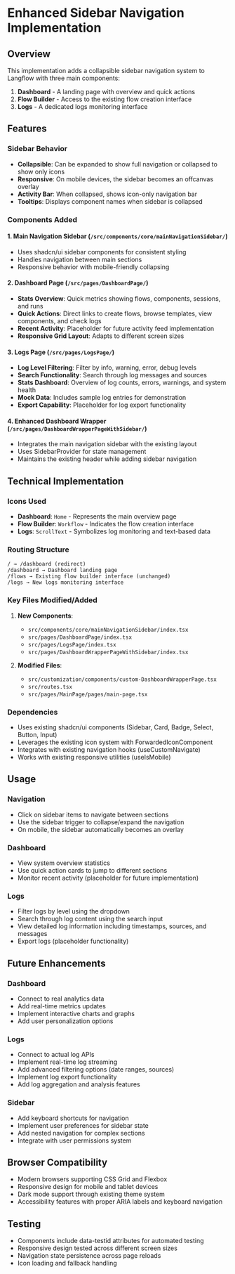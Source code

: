 # Enhanced Sidebar Navigation Implementation

## Overview

This implementation adds a collapsible sidebar navigation system to Langflow with three main components:
1. **Dashboard** - A landing page with overview and quick actions
2. **Flow Builder** - Access to the existing flow creation interface  
3. **Logs** - A dedicated logs monitoring interface

## Features

### Sidebar Behavior
- **Collapsible**: Can be expanded to show full navigation or collapsed to show only icons
- **Responsive**: On mobile devices, the sidebar becomes an offcanvas overlay
- **Activity Bar**: When collapsed, shows icon-only navigation bar
- **Tooltips**: Displays component names when sidebar is collapsed

### Components Added

#### 1. Main Navigation Sidebar (`/src/components/core/mainNavigationSidebar/`)
- Uses shadcn/ui sidebar components for consistent styling
- Handles navigation between main sections
- Responsive behavior with mobile-friendly collapsing

#### 2. Dashboard Page (`/src/pages/DashboardPage/`)
- **Stats Overview**: Quick metrics showing flows, components, sessions, and runs
- **Quick Actions**: Direct links to create flows, browse templates, view components, and check logs
- **Recent Activity**: Placeholder for future activity feed implementation
- **Responsive Grid Layout**: Adapts to different screen sizes

#### 3. Logs Page (`/src/pages/LogsPage/`)
- **Log Level Filtering**: Filter by info, warning, error, debug levels
- **Search Functionality**: Search through log messages and sources
- **Stats Dashboard**: Overview of log counts, errors, warnings, and system health
- **Mock Data**: Includes sample log entries for demonstration
- **Export Capability**: Placeholder for log export functionality

#### 4. Enhanced Dashboard Wrapper (`/src/pages/DashboardWrapperPageWithSidebar/`)
- Integrates the main navigation sidebar with the existing layout
- Uses SidebarProvider for state management
- Maintains the existing header while adding sidebar navigation

## Technical Implementation

### Icons Used
- **Dashboard**: `Home` - Represents the main overview page
- **Flow Builder**: `Workflow` - Indicates the flow creation interface
- **Logs**: `ScrollText` - Symbolizes log monitoring and text-based data

### Routing Structure
```
/ → /dashboard (redirect)
/dashboard → Dashboard landing page
/flows → Existing flow builder interface (unchanged)
/logs → New logs monitoring interface
```

### Key Files Modified/Added

1. **New Components**:
   - `src/components/core/mainNavigationSidebar/index.tsx`
   - `src/pages/DashboardPage/index.tsx`
   - `src/pages/LogsPage/index.tsx`
   - `src/pages/DashboardWrapperPageWithSidebar/index.tsx`

2. **Modified Files**:
   - `src/customization/components/custom-DashboardWrapperPage.tsx`
   - `src/routes.tsx`
   - `src/pages/MainPage/pages/main-page.tsx`

### Dependencies
- Uses existing shadcn/ui components (Sidebar, Card, Badge, Select, Button, Input)
- Leverages the existing icon system with ForwardedIconComponent
- Integrates with existing navigation hooks (useCustomNavigate)
- Works with existing responsive utilities (useIsMobile)

## Usage

### Navigation
- Click on sidebar items to navigate between sections
- Use the sidebar trigger to collapse/expand the navigation
- On mobile, the sidebar automatically becomes an overlay

### Dashboard
- View system overview statistics
- Use quick action cards to jump to different sections
- Monitor recent activity (placeholder for future implementation)

### Logs
- Filter logs by level using the dropdown
- Search through log content using the search input
- View detailed log information including timestamps, sources, and messages
- Export logs (placeholder functionality)

## Future Enhancements

### Dashboard
- Connect to real analytics data
- Add real-time metrics updates
- Implement interactive charts and graphs
- Add user personalization options

### Logs
- Connect to actual log APIs
- Implement real-time log streaming
- Add advanced filtering options (date ranges, sources)
- Implement log export functionality
- Add log aggregation and analysis features

### Sidebar
- Add keyboard shortcuts for navigation
- Implement user preferences for sidebar state
- Add nested navigation for complex sections
- Integrate with user permissions system

## Browser Compatibility
- Modern browsers supporting CSS Grid and Flexbox
- Responsive design for mobile and tablet devices
- Dark mode support through existing theme system
- Accessibility features with proper ARIA labels and keyboard navigation

## Testing
- Components include data-testid attributes for automated testing
- Responsive design tested across different screen sizes
- Navigation state persistence across page reloads
- Icon loading and fallback handling
